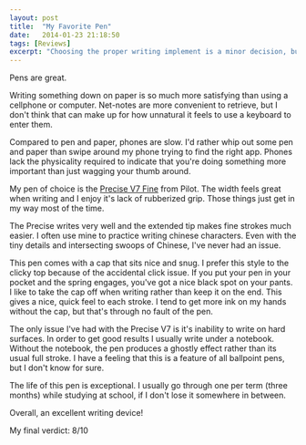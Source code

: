 ```yaml
---
layout: post
title:  "My Favorite Pen"
date:   2014-01-23 21:18:50
tags: [Reviews]
excerpt: "Choosing the proper writing implement is a minor decision, but I still enjoy thinking about why I use the things I do. The Precise V7 Fine from Pilot is my favorite pen so far: it's small, comfortable, and lasts forever."
---
```

Pens are great.

Writing something down on paper is so much more satisfying than using a cellphone or computer. Net-notes are more convenient to retrieve, but I don't think that can make up for how unnatural it feels to use a keyboard to enter them.

Compared to pen and paper, phones are slow. I'd rather whip out some pen and paper than swipe around my phone trying to find the right app. Phones lack the physicality required to indicate that you're doing something more important than just wagging your thumb around.

My pen of choice is the [Precise V7 Fine](http://www.amazon.com/Pilot-Precise-Stick-Rolling-35349/dp/B001GAOTVE) from Pilot. The width feels great when writing and I enjoy it's lack of rubberized grip. Those things just get in my way most of the time.

The Precise writes very well and the extended tip makes fine strokes much easier. I often use mine to practice writing chinese characters. Even with the tiny details and intersecting swoops of Chinese, I've never had an issue.

This pen comes with a cap that sits nice and snug. I prefer this style to the clicky top because of the accidental click issue. If you put your pen in your pocket and the spring engages, you've got a nice black spot on your pants. I like to take the cap off when writing rather than keep it on the end. This gives a nice, quick feel to each stroke. I tend to get more ink on my hands without the cap, but that's through no fault of the pen.

The only issue I've had with the Precise V7 is it's inability to write on hard surfaces. In order to get good results I usually write under a notebook. Without the notebook, the pen produces a ghostly effect rather than its usual full stroke. I have a feeling that this is a feature of all ballpoint pens, but I don't know for sure.

The life of this pen is exceptional. I usually go through one per term (three months) while studying at school, if I don't lose it somewhere in between.

Overall, an excellent writing device!

My final verdict: 8/10